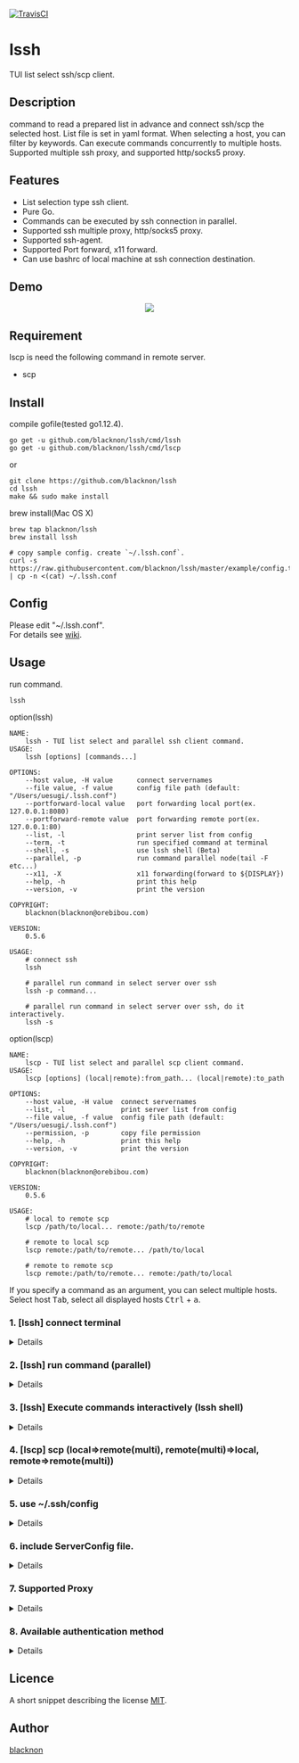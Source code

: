 [![TravisCI](https://travis-ci.org/blacknon/lssh.svg?branch=master)](https://travis-ci.org/blacknon/lssh)

lssh
====

TUI list select ssh/scp client.

## Description

command to read a prepared list in advance and connect ssh/scp the selected host. List file is set in yaml format. When selecting a host, you can filter by keywords. Can execute commands concurrently to multiple hosts. Supported multiple ssh proxy, and supported http/socks5 proxy.

## Features

* List selection type ssh client.
* Pure Go.
* Commands can be executed by ssh connection in parallel.
* Supported ssh multiple proxy, http/socks5 proxy.
* Supported ssh-agent.
* Supported Port forward, x11 forward.
* Can use bashrc of local machine at ssh connection destination.

## Demo

<p align="center">
<img src="./images/lssh.gif" />
</p>

## Requirement

lscp is need the following command in remote server.

- scp

## Install

compile gofile(tested go1.12.4).

    go get -u github.com/blacknon/lssh/cmd/lssh
    go get -u github.com/blacknon/lssh/cmd/lscp

or

    git clone https://github.com/blacknon/lssh
    cd lssh
    make && sudo make install

brew install(Mac OS X)

	brew tap blacknon/lssh
	brew install lssh

	# copy sample config. create `~/.lssh.conf`.
	curl -s https://raw.githubusercontent.com/blacknon/lssh/master/example/config.tml | cp -n <(cat) ~/.lssh.conf

## Config

Please edit "~/.lssh.conf".\
For details see [wiki](https://github.com/blacknon/lssh/wiki/Config).

## Usage

run command.

    lssh


option(lssh)

	NAME:
	    lssh - TUI list select and parallel ssh client command.
	USAGE:
	    lssh [options] [commands...]
	
	OPTIONS:
	    --host value, -H value      connect servernames
	    --file value, -f value      config file path (default: "/Users/uesugi/.lssh.conf")
	    --portforward-local value   port forwarding local port(ex. 127.0.0.1:8080)
	    --portforward-remote value  port forwarding remote port(ex. 127.0.0.1:80)
	    --list, -l                  print server list from config
	    --term, -t                  run specified command at terminal
	    --shell, -s                 use lssh shell (Beta)
	    --parallel, -p              run command parallel node(tail -F etc...)
	    --x11, -X                   x11 forwarding(forward to ${DISPLAY})
	    --help, -h                  print this help
	    --version, -v               print the version
	
	COPYRIGHT:
	    blacknon(blacknon@orebibou.com)
	
	VERSION:
	    0.5.6
	
	USAGE:
	    # connect ssh
	    lssh
	
	    # parallel run command in select server over ssh
	    lssh -p command...
	
	    # parallel run command in select server over ssh, do it interactively.
	    lssh -s


option(lscp)
	
	NAME:
	    lscp - TUI list select and parallel scp client command.
	USAGE:
	    lscp [options] (local|remote):from_path... (local|remote):to_path
	
	OPTIONS:
	    --host value, -H value  connect servernames
	    --list, -l              print server list from config
	    --file value, -f value  config file path (default: "/Users/uesugi/.lssh.conf")
	    --permission, -p        copy file permission
	    --help, -h              print this help
	    --version, -v           print the version
	
	COPYRIGHT:
	    blacknon(blacknon@orebibou.com)
	
	VERSION:
	    0.5.6
	
	USAGE:
	    # local to remote scp
	    lscp /path/to/local... remote:/path/to/remote
	
	    # remote to local scp
	    lscp remote:/path/to/remote... /path/to/local
	
	    # remote to remote scp
	    lscp remote:/path/to/remote... remote:/path/to/local

If you specify a command as an argument, you can select multiple hosts. Select host <kbd>Tab</kbd>, select all displayed hosts <kbd>Ctrl</kbd> + <kbd>a</kbd>.


### 1. [lssh] connect terminal
<details>

You can connect to the terminal like a normal ssh command (OpenSSH).

<p align="center">
<img src="./images/1-1.gif" />
</p>


You can connect using a local bashrc file (if ssh login shell is bash).

<p align="center">
<img src="./images/1-2.gif" />
</p>

`~/.lssh.conf` example.

    [server.localrc]
	addr = "192.168.100.104"
	key  = "/path/to/private_key"
	note = "Use local bashrc files."
	local_rc = 'yes'
	local_rc_file = [
         "~/dotfiles/.bashrc"
        ,"~/dotfiles/bash_prompt"
        ,"~/dotfiles/sh_alias"
        ,"~/dotfiles/sh_export"
        ,"~/dotfiles/sh_function"
	]


You can execute commands before and after ssh connection.\
You can also change the color of each host's terminal by combining it with the OSC escape sequence.

if iTerm2, you can also change the profile.

<p align="center">
<img src="./images/1-3.gif" />
</p>


`~/.lssh.conf` example.

    [server.iTerm2_sample]
	addr = "192.168.100.103"
	key  = "/path/to/private_key"
	note = "Before/After run local command"
	pre_cmd = 'printf "\033]50;SetProfile=Theme\a"'    # ssh theme
    post_cmd = 'printf "\033]50;SetProfile=Default\a"' # local theme
	note = "(option) exec command after ssh disconnected."

    [server.GnomeTerminal_sample]
	addr = "192.168.100.103"
	key  = "/path/to/private_key"
	note = "Before/After run local command"
	pre_cmd = 'printf "\e]10;#ffffff\a\e]11;#503000\a"'  # ssh color
    post_cmd = 'printf "\e]10;#ffffff\a\e]11;#000000\a"' # local color
	note = "(option) exec command after ssh disconnected."

</details>

### 2. [lssh] run command (parallel)
<details>

It is possible to execute by specifying command in argument.\
Parallel execution can be performed by adding the `-p` option.

<p align="center">
<img src="./images/2-1.gif" />
</p>

	# exec command over ssh.
	lssh <command...>

	# exec command over ssh, parallel.
	lssh -p <command>


In parallel connection mode (`-p` option), Stdin can be sent to each host.\

<p align="center">
<img src="./images/2-2.gif" />
</p>


Can be piped to send Stdin.

<p align="center">
<img src="./images/2-3.gif" />
</p>

	# You can pass values ​​in a pipe
	command... | lssh <command...>


</details>

### 3. [lssh] Execute commands interactively (lssh shell)
<details>

You can send commands to multiple servers interactively.

<p align="center">
<img src="./images/3-1.gif" />
</p>

	# lssh shell connect
	lssh -s


</details>

### 4. [lscp] scp (local=>remote(multi), remote(multi)=>local, remote=>remote(multi))
<details>

You can do scp by selecting a list with the command lscp.\
You can select multiple connection destinations.

`local => remote(multiple)`

    # lscp local => remote(multiple)
    lscp /path/to/local... r:/path/to/remote


`remote(multiple) => local`

    # lscp remote(multiple) => local
    lscp r:/path/to/remote... /path/to/local


`remote => remote(multiple)`

    # lscp remote => remote(multiple)
    lscp r:/path/to/remote... r:/path/to/local


</details>

### 5. use ~/.ssh/config
<details>

Load and use `~/.ssh/config` by default.\
`ProxyCommand` can also be used.

</details>

### 6. include ServerConfig file.
<details>

You can include server settings in another file.\
`common` settings can be specified for each file that you went out.

`~/.lssh.conf` example.

	[includes]
	path = [
    	 "~/.lssh.d/home.conf"
    	,"~/.lssh.d/cloud.conf"
	]

`~/.lssh.d/home.conf` example.

	[common]
	pre_cmd = 'printf "\033]50;SetProfile=dq\a"'       # iterm2 ssh theme
	post_cmd = 'printf "\033]50;SetProfile=Default\a"' # iterm2 local theme
	ssh_agent_key = ["~/.ssh/id_rsa"]
	ssh_agent = false
	user = "user"
	key = "~/.ssh/id_rsa"
	pkcs11provider = "/usr/local/lib/opensc-pkcs11.so"
	
	[server.Server1]
	addr = "172.16.200.1"
	note = "TEST Server1"
	local_rc = "yes"
	
	[server.Server2]
	addr = "172.16.200.2"
	note = "TEST Server2"
	local_rc = "yes"

The priority of setting values ​​is as follows.

`[server.hogehoge]` > `[common] at Include file` > `[common] at ~/.lssh.conf`


</details>

### 7. Supported Proxy
<details>

Supports multiple proxy.

* http
* socks5
* ssh

Besides this, you can also specify ProxyCommand like OpenSSH.

`http` proxy example.

	[proxy.HttpProxy]
	addr = "example.com"
	port = "8080"

	[server.overHttpProxy]
	addr = "over-http-proxy.com"
	key  = "/path/to/private_key"
	note = "connect use http proxy"
	proxy = "HttpProxy"
	proxy_type = "http"


`socks5` proxy example.

	[proxy.Socks5Proxy]
	addr = "example.com"
	port = "54321"

	[server.overSocks5Proxy]
	addr = "192.168.10.101"
	key  = "/path/to/private_key"
	note = "connect use socks5 proxy"
	proxy = "Socks5Proxy"
	proxy_type = "socks5"


`ssh` proxy example.

	[server.sshProxyServer]
	addr = "192.168.100.200"
	key  = "/path/to/private_key"
	note = "proxy server"
	
	[server.overProxyServer]
	addr = "192.168.10.10"
	key  = "/path/to/private_key"
	note = "connect use ssh proxy"
	proxy = "sshProxyServer"
	
	[server.overProxyServer2]
	addr = "192.168.10.100"
	key  = "/path/to/private_key"
	note = "connect use ssh proxy(multiple)"
	proxy = "overProxyServer"


`ProxyCommand` proxy example.

	[server.ProxyCommand]
	addr = "192.168.10.20"
	key  = "/path/to/private_key"
	note = "connect use ssh proxy(multiple)"
	proxy_cmd = "ssh -W %h:%p proxy"


</details>


### 8. Available authentication method
<details>

* Password auth
* Publickey auth
* Certificate auth
* PKCS11 auth
* Ssh-Agent auth

`password` auth example.

	[server.PasswordAuth]
	addr = "password_auth.local"
	user = "user"
	pass = "Password"
	note = "password auth server"


`publickey` auth example.

	[server.PublicKeyAuth]
	addr = "pubkey_auth.local"
	user = "user"
	key = "~/path/to/key"
	note = "Public key auth server"

	[server.PublicKeyAuth_with_passwd]
	addr = "password_auth.local"
	user = "user"
	key = "~/path/to/key"
	keypass = "passphase"
	note = "Public key auth server with passphase"


`cert` auth example.\
(pkcs11 key is not supported in the current version.)

	[server.CertAuth]
	addr = "cert_auth.local"
	user = "user"
	cert = "~/path/to/cert"
	certkey = "~/path/to/certkey"
	note = "Certificate auth server"

	[server.CertAuth_with_passwd]
	addr = "cert_auth.local"
	user = "user"
	cert = "~/path/to/cert"
	certkey = "~/path/to/certkey"
	certkeypass = "passphase"
	note = "Certificate auth server with passphase"


`pkcs11` auth example.

	[server.PKCS11Auth]
	addr = "pkcs11_auth.local"
	user = "user"
	pkcs11provider = "/usr/local/lib/opensc-pkcs11.so"
	pkcs11 = true
	note = "PKCS11 auth server"

	[server.PKCS11Auth_with_PIN]
	addr = "pkcs11_auth.local"
	user = "user"
	pkcs11provider = "/usr/local/lib/opensc-pkcs11.so"
	pkcs11 = true
	pkcs11pin = "123456"
	note = "PKCS11 auth server"


`ssh-agent` auth example.

	[server.SshAgentAuth]
	addr = "agent_auth.local"
	user = "user"
	agentauth = true # auth ssh-agent
	note = "ssh-agent auth server"


</details>


## Licence

A short snippet describing the license [MIT](https://github.com/blacknon/lssh/blob/master/LICENSE.md).

## Author

[blacknon](https://github.com/blacknon)
